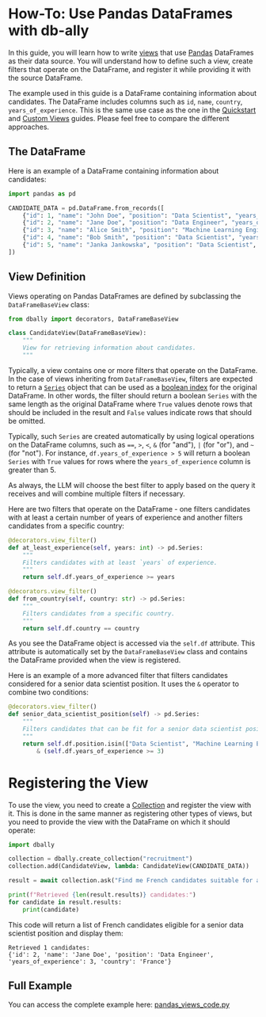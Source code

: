 # How-To: Use Pandas DataFrames with db-ally

In this guide, you will learn how to write [views](../concepts/views.md) that use [Pandas](https://pandas.pydata.org/) DataFrames as their data source. You will understand how to define such a view, create filters that operate on the DataFrame, and register it while providing it with the source DataFrame.

The example used in this guide is a DataFrame containing information about candidates. The DataFrame includes columns such as `id`, `name`, `country`, `years_of_experience`. This is the same use case as the one in the [Quickstart](../quickstart/index.md) and [Custom Views](./custom_views.md) guides. Please feel free to compare the different approaches.

## The DataFrame
Here is an example of a DataFrame containing information about candidates:

```python
import pandas as pd

CANDIDATE_DATA = pd.DataFrame.from_records([
    {"id": 1, "name": "John Doe", "position": "Data Scientist", "years_of_experience": 2, "country": "France"},
    {"id": 2, "name": "Jane Doe", "position": "Data Engineer", "years_of_experience": 3, "country": "France"},
    {"id": 3, "name": "Alice Smith", "position": "Machine Learning Engineer", "years_of_experience": 4, "country": "Germany"},
    {"id": 4, "name": "Bob Smith", "position": "Data Scientist", "years_of_experience": 5, "country": "Germany"},
    {"id": 5, "name": "Janka Jankowska", "position": "Data Scientist", "years_of_experience": 3, "country": "Poland"},
])
```

## View Definition
Views operating on Pandas DataFrames are defined by subclassing the `DataFrameBaseView` class:

```python
from dbally import decorators, DataFrameBaseView

class CandidateView(DataFrameBaseView):
    """
    View for retrieving information about candidates.
    """
```

Typically, a view contains one or more filters that operate on the DataFrame. In the case of views inheriting from `DataFrameBaseView`, filters are expected to return a [`Series`](https://pandas.pydata.org/pandas-docs/stable/reference/api/pandas.Series.html) object that can be used as a [boolean index](https://pandas.pydata.org/pandas-docs/version/2.1/user_guide/indexing.html#boolean-indexing) for the original DataFrame. In other words, the filter should return a boolean `Series` with the same length as the original DataFrame where `True` values denote rows that should be included in the result and `False` values indicate rows that should be omitted.

Typically, such `Series` are created automatically by using logical operations on the DataFrame columns, such as `==`, `>`, `<`, `&` (for "and"), `|` (for "or"), and `~` (for "not"). For instance, `df.years_of_experience > 5` will return a boolean `Series` with `True` values for rows where the `years_of_experience` column is greater than 5.

As always, the LLM will choose the best filter to apply based on the query it receives and will combine multiple filters if necessary.

Here are two filters that operate on the DataFrame - one filters candidates with at least a certain number of years of experience and another filters candidates from a specific country:

```python
@decorators.view_filter()
def at_least_experience(self, years: int) -> pd.Series:
    """
    Filters candidates with at least `years` of experience.
    """
    return self.df.years_of_experience >= years

@decorators.view_filter()
def from_country(self, country: str) -> pd.Series:
    """
    Filters candidates from a specific country.
    """
    return self.df.country == country
```

As you see the DataFrame object is accessed via the `self.df` attribute. This attribute is automatically set by the `DataFrameBaseView` class and contains the DataFrame provided when the view is registered.

Here is an example of a more advanced filter that filters candidates considered for a senior data scientist position. It uses the `&` operator to combine two conditions:

```python
@decorators.view_filter()
def senior_data_scientist_position(self) -> pd.Series:
    """
    Filters candidates that can be fit for a senior data scientist position.
    """
    return self.df.position.isin(["Data Scientist", "Machine Learning Engineer", "Data Engineer"]) \
        & (self.df.years_of_experience >= 3)
```

# Registering the View
To use the view, you need to create a [Collection](../concepts/collections.md) and register the view with it. This is done in the same manner as registering other types of views, but you need to provide the view with the DataFrame on which it should operate:

```python
import dbally

collection = dbally.create_collection("recruitment")
collection.add(CandidateView, lambda: CandidateView(CANDIDATE_DATA))

result = await collection.ask("Find me French candidates suitable for a senior data scientist position.")

print(f"Retrieved {len(result.results)} candidates:")
for candidate in result.results:
    print(candidate)
```

This code will return a list of French candidates eligible for a senior data scientist position and display them:

```
Retrieved 1 candidates:
{'id': 2, 'name': 'Jane Doe', 'position': 'Data Engineer', 'years_of_experience': 3, 'country': 'France'}
```

## Full Example
You can access the complete example here: [pandas_views_code.py](pandas_views_code.py)
